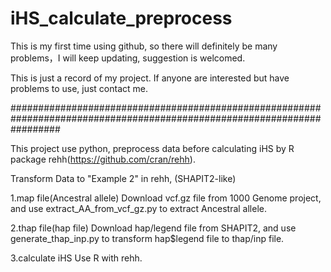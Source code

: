 # iHS_calculate_preprocess
This is my first time using github, so there will definitely be many problems，I will keep updating, suggestion is welcomed.

This is just a record of my project. If anyone are interested but have problems to use, just contact me.

#########################################################################################################################

This project use python, preprocess data before calculating iHS by R package rehh(https://github.com/cran/rehh).

Transform Data to "Example 2" in rehh, (SHAPIT2-like)

1.map file(Ancestral allele)
Download vcf.gz file from 1000 Genome project, and use extract_AA_from_vcf_gz.py to extract Ancestral allele.

2.thap file(hap file)
Download hap/legend file from SHAPIT2, and use generate_thap_inp.py to transform hap$legend file to thap/inp file.

3.calculate iHS
Use R with rehh.
